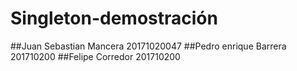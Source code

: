 # Singleton-demostración
##Juan Sebastian Mancera 20171020047
##Pedro enrique Barrera 201710200
##Felipe Corredor 201710200

